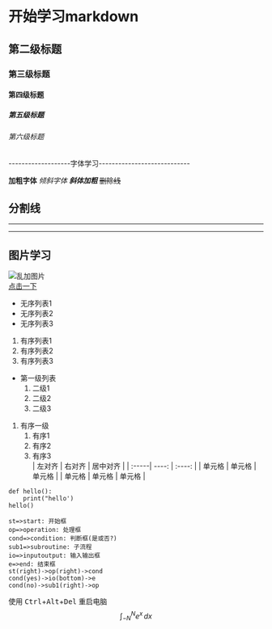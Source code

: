 # 开始学习markdown
## 第二级标题
### 第三级标题
#### 第四级标题
##### 第五级标题
###### 第六级标题
-------------------字体学习----------------------------  

**加粗字体**
*倾斜字体*
***斜体加粗***
~~删除线~~  
## 分割线  
---
***
## 图片学习
![乱加图片](http://a4.att.hudong.com/21/09/01200000026352136359091694357.jpg "图片")  
[点击一下](http://www.baidu.com)  
- 无序列表1
- 无序列表2
- 无序列表3
1. 有序列表1
2. 有序列表2
3. 有序列表3
- 第一级列表   
   1. 二级1
   2. 二级2
   3. 二级3
1. 有序一级
   1. 有序1
   2. 有序2
   3. 有序3  
| 左对齐 | 右对齐 | 居中对齐 |
| :-----| ----: | :----: |
| 单元格 | 单元格 | 单元格 |
| 单元格 | 单元格 | 单元格 |
```
def hello():
    print("hello')
hello()
```  

```flow
st=>start: 开始框
op=>operation: 处理框
cond=>condition: 判断框(是或否?)
sub1=>subroutine: 子流程
io=>inputoutput: 输入输出框
e=>end: 结束框
st(right)->op(right)->cond
cond(yes)->io(bottom)->e
cond(no)->sub1(right)->op
```  
使用 <kbd>Ctrl</kbd>+<kbd>Alt</kbd>+<kbd>Del</kbd> 重启电脑  
$$
\int_{-N}^{N} e^x\, dx
$$

